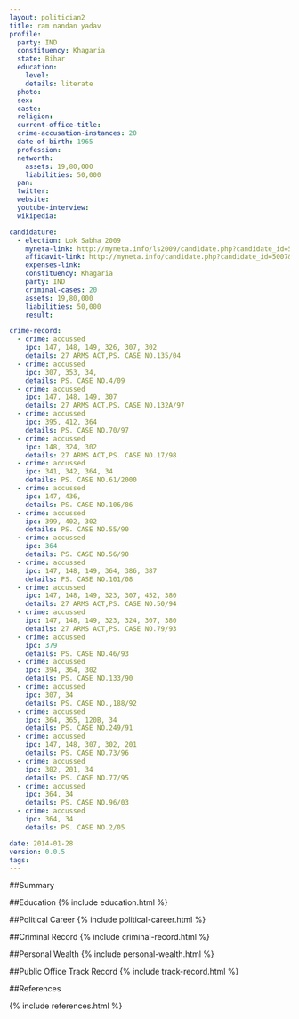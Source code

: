 ```yaml
---
layout: politician2
title: ram nandan yadav
profile: 
  party: IND
  constituency: Khagaria
  state: Bihar
  education: 
    level: 
    details: literate
  photo: 
  sex: 
  caste: 
  religion: 
  current-office-title: 
  crime-accusation-instances: 20
  date-of-birth: 1965
  profession: 
  networth: 
    assets: 19,80,000
    liabilities: 50,000
  pan: 
  twitter: 
  website: 
  youtube-interview: 
  wikipedia: 

candidature: 
  - election: Lok Sabha 2009
    myneta-link: http://myneta.info/ls2009/candidate.php?candidate_id=5007
    affidavit-link: http://myneta.info/candidate.php?candidate_id=5007&scan=original
    expenses-link: 
    constituency: Khagaria 
    party: IND
    criminal-cases: 20
    assets: 19,80,000
    liabilities: 50,000
    result:  

crime-record: 
  - crime: accussed
    ipc: 147, 148, 149, 326, 307, 302
    details: 27 ARMS ACT,PS. CASE NO.135/04 
  - crime: accussed
    ipc: 307, 353, 34,
    details: PS. CASE NO.4/09 
  - crime: accussed
    ipc: 147, 148, 149, 307
    details: 27 ARMS ACT,PS. CASE NO.132A/97 
  - crime: accussed
    ipc: 395, 412, 364
    details: PS. CASE NO.70/97 
  - crime: accussed
    ipc: 148, 324, 302
    details: 27 ARMS ACT,PS. CASE NO.17/98 
  - crime: accussed
    ipc: 341, 342, 364, 34
    details: PS. CASE NO.61/2000 
  - crime: accussed
    ipc: 147, 436,
    details: PS. CASE NO.106/86 
  - crime: accussed
    ipc: 399, 402, 302
    details: PS. CASE NO.55/90 
  - crime: accussed
    ipc: 364
    details: PS. CASE NO.56/90 
  - crime: accussed
    ipc: 147, 148, 149, 364, 386, 387
    details: PS. CASE NO.101/08 
  - crime: accussed
    ipc: 147, 148, 149, 323, 307, 452, 380
    details: 27 ARMS ACT,PS. CASE NO.50/94 
  - crime: accussed
    ipc: 147, 148, 149, 323, 324, 307, 380
    details: 27 ARMS ACT,PS. CASE NO.79/93 
  - crime: accussed
    ipc: 379
    details: PS. CASE NO.46/93 
  - crime: accussed
    ipc: 394, 364, 302
    details: PS. CASE NO.133/90 
  - crime: accussed
    ipc: 307, 34
    details: PS. CASE NO.,188/92 
  - crime: accussed
    ipc: 364, 365, 120B, 34
    details: PS. CASE NO.249/91 
  - crime: accussed
    ipc: 147, 148, 307, 302, 201
    details: PS. CASE NO.73/96 
  - crime: accussed
    ipc: 302, 201, 34
    details: PS. CASE NO.77/95 
  - crime: accussed
    ipc: 364, 34
    details: PS. CASE NO.96/03 
  - crime: accussed
    ipc: 364, 34
    details: PS. CASE NO.2/05 

date: 2014-01-28
version: 0.0.5
tags: 
---
```

##Summary


##Education
{% include education.html %}


##Political Career
{% include political-career.html %}


##Criminal Record
{% include criminal-record.html %}


##Personal Wealth
{% include personal-wealth.html %}


##Public Office Track Record
{% include track-record.html %}


##References


{% include references.html %}
